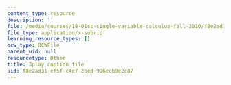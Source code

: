 ```yaml
---
content_type: resource
description: ''
file: /media/courses/18-01sc-single-variable-calculus-fall-2010/f8e2ad31ef5fc4c72bed996ecb9e2c87_--lPz7VFnKI.srt
file_type: application/x-subrip
learning_resource_types: []
ocw_type: OCWFile
parent_uid: null
resourcetype: Other
title: 3play caption file
uid: f8e2ad31-ef5f-c4c7-2bed-996ecb9e2c87
---
```

